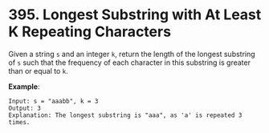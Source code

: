 # 395. Longest Substring with At Least K Repeating Characters

Given a string `s` and an integer `k`, return the length of the longest substring of `s` such that the frequency of each character in this substring is greater than or equal to `k`.

**Example**:

```
Input: s = "aaabb", k = 3
Output: 3
Explanation: The longest substring is "aaa", as 'a' is repeated 3 times.
```
